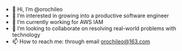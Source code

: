 - 👋 Hi, I’m @orochileo
- 👀 I’m interested in growing into a productive software engineer
- 🌱 I’m currently working for AWS IAM
- 💞️ I’m looking to collaborate on resolving real-world problems with technology
- 📫 How to reach me: through email orochileo@163.com

<!---
orochileo/orochileo is a ✨ special ✨ repository because its `README.md` (this file) appears on your GitHub profile.
You can click the Preview link to take a look at your changes.
--->
